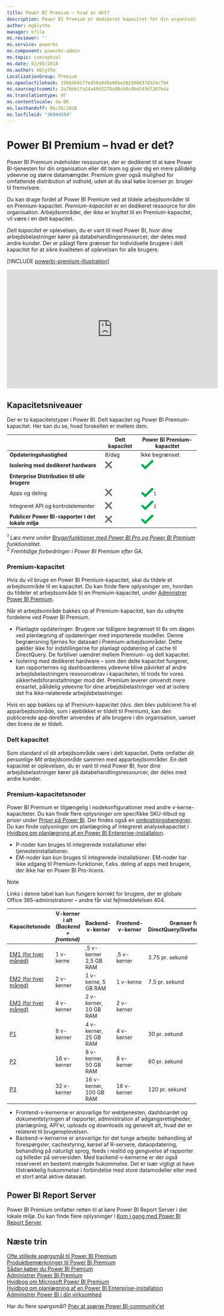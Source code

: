 ```yaml
---
title: Power BI Premium – hvad er det?
description: Power BI Premium er dedikeret kapacitet for din organisation eller dit team og giver dig mere pålidelig ydeevne og større datamængder, uden at du skal købe licenser pr. bruger.
author: mgblythe
manager: kfile
ms.reviewer: ''
ms.service: powerbi
ms.component: powerbi-admin
ms.topic: conceptual
ms.date: 02/05/2018
ms.author: mblythe
LocalizationGroup: Premium
ms.openlocfilehash: 15b64b917fed56e9d9ab6be2023060378324c794
ms.sourcegitcommit: 2a7bbb1fa24a49d2278a90cb0c4be543d7267bda
ms.translationtype: HT
ms.contentlocale: da-DK
ms.lasthandoff: 06/26/2018
ms.locfileid: "36944554"
---
```

# <a name="power-bi-premium---what-is-it"></a>Power BI Premium – hvad er det?
Power BI Premium indeholder ressourcer, der er dedikeret til at køre Power BI-tjenesten for din organisation eller dit team og giver dig en mere pålidelig ydeevne og større datamængder. Premium giver også mulighed for omfattende distribution af indhold, uden at du skal købe licenser pr. bruger til fremvisere.

Du kan drage fordel af Power BI Premium ved at tildele arbejdsområder til en Premium-kapacitet. *Premium-kapacitet* er en dedikeret ressource for din organisation. Arbejdsområder, der ikke er knyttet til en Premium-kapacitet, vil være i en delt kapacitet.

*Delt kapacitet* er oplevelsen, du er vant til med Power BI, hvor dine arbejdsbelastninger kører på databehandlingsressourcer, der deles med andre kunder. Der er pålagt flere grænser for individuelle brugere i delt kapacitet for at sikre kvaliteten af oplevelsen for alle brugere.

[!INCLUDE [powerbi-premium-illustration](./includes/powerbi-premium-illustration.md)]

<iframe width="560" height="315" src="https://www.youtube.com/embed/lNQDkN0GXzU?rel=0&amp;showinfo=0" frameborder="0" allowfullscreen></iframe>

## <a name="capacity-tiers"></a>Kapacitetsniveauer
Der er to kapacitetstyper i Power BI. Delt kapacitet og Power BI Premium-kapacitet. Her kan du se, hvad forskellen er mellem dem.

|  | Delt kapacitet | Power BI Premium-kapacitet |
| --- | --- | --- |
| **Opdateringshastighed** |8/dag |Ikke begrænset |
| **Isolering med dedikeret hardware** |![](media/service-premium/not-available.png "Ikke tilgængelig") |![](media/service-premium/available.png "Tilgængelig") |
| **Enterprise Distribution til** ***alle brugere*** | | |
| Apps og deling |![](media/service-premium/not-available.png "Ikke tilgængelig") |![](media/service-premium/available.png "Tilgængelig")<sup>1</sup> |
| Integreret API og kontrolelementer |![](media/service-premium/not-available.png "Ikke tilgængelig") |![](media/service-premium/available.png "Tilgængelig")<sup>2</sup> |
| **Publicer Power BI-rapporter i det lokale miljø** |![](media/service-premium/not-available.png "Ikke tilgængelig") |![](media/service-premium/available.png "Tilgængelig") |

*<sup>1</sup> Læs mere under [Brugerfunktioner med Power BI Pro og Power BI Premium](service-free-vs-pro.md) funktionalitet.*  
*<sup>2</sup> Fremtidige forbedringer i Power BI Premium efter GA.*

### <a name="premium-capacity"></a>Premium-kapacitet
Hvis du vil bruge en Power BI Premium-kapacitet, skal du tildele et arbejdsområde til en kapacitet. Du kan finde flere oplysninger om, hvordan du tildeler et arbejdsområde til en Premium-kapacitet, under [Administrer Power BI Premium](service-admin-premium-manage.md).

Når et arbejdsområde bakkes op af Premium-kapacitet, kan du udnytte fordelene ved Power BI Premium.

* Planlagte opdateringer: Brugere var tidligere begrænset til 8x om dagen ved planlægning af opdateringer med importerede modeller. Denne begrænsning fjernes for datasæt i Premium-arbejdsområder. Dette gælder ikke for indstillingerne for planlagt opdatering af cache til DirectQuery. De forbliver uændret mellem Premium- og delt kapacitet.
* Isolering med dedikeret hardware – som den delte kapacitet fungerer, kan rapporternes og dashboardenes ydeevne blive påvirket af andre arbejdsbelastningers ressourcekrav i kapaciteten, til trods for vores sikkerhedsforanstaltninger mod det. Premium leverer omvendt mere ensartet, pålidelig ydeevne for dine arbejdsbelastninger ved at isolere det fra ikke-relaterede arbejdsbelastninger.

Hvis en app bakkes op af Premium-kapacitet (dvs. den blev publiceret fra et apparbejdsområde, som i øjeblikket er tildelt til Premium), kan den publicerede app derefter anvendes af alle brugere i din organisation, uanset den licens de er tildelt.

### <a name="shared-capacity"></a>Delt kapacitet
Som standard vil dit arbejdsområde være i delt kapacitet. Dette omfatter dit personlige *Mit arbejdsområde* sammen med apparbejdsområder. En delt kapacitet er oplevelsen, du er vant til med Power BI, hvor dine arbejdsbelastninger kører på databehandlingsressourcer, der deles med andre kunder.

<a name="premiumskus"/>

### <a name="premium-capacity-nodes"></a>Premium-kapacitetsnoder
Power BI Premium er tilgængelig i nodekonfigurationer med andre v-kerne-kapaciteter. Du kan finde flere oplysninger om specifikke SKU-tilbud og priser under [Priser på Power BI](https://powerbi.microsoft.com/pricing/). Der findes også en [omkostningsberegner](https://powerbi.microsoft.com/calculator/). Du kan finde oplysninger om planlægning af integreret analysekapacitet i [Hvidbog om planlægning af en Power BI Enterprise-installation](https://aka.ms/pbienterprisedeploy).

* P-noder kan bruges til integrerede installationer eller tjenesteinstallationer.
* EM-noder kan kun bruges til integrerede installationer. EM-noder har ikke adgang til Premium-funktioner, f.eks. deling af apps med brugere, der ikke har en Power BI Pro-licens.

>[!NOTE]
>Links i denne tabel kan kun fungere korrekt for brugere, der er globale Office 365-administratorer – andre får vist fejlmeddelelsen 404. 

| Kapacitetsnode | V-kerner i alt<br/>*(Backend + frontend)* | Backend-v-kerner | Frontend-v-kerner | Grænser for DirectQuery/liveforbindelser | Maks. antal sidegengivelser med størst belastning | Tilgængelighed |
| --- | --- | --- | --- | --- | --- | --- |
| [EM1 (for hver måned)](https://portal.office.com/SubscriptionDetails?OfferId=4004702D-749C-4F74-BF47-3048F1833780&adminportal=1) |1 v-kerne |,5 v-kerner 2,5 GB RAM |,5 v-kerner |3.75 pr. sekund |150-300 |Tilgængelig |
| [EM2 (for hver måned)](https://portal.office.com/SubscriptionDetails?OfferId=4004702D-749C-4F74-BF47-3048F1833780&adminportal=1) |2 v-kerner |1 v-kerne, 5 GB RAM |1 v-kerne |7.5 pr. sekund |301-600 |Tilgængelig |
| [EM3 (for hver måned)](https://portal.office.com/SubscriptionDetails?OfferId=4004702D-749C-4F74-BF47-3048F1833780&adminportal=1) |4 v-kerner |2 v-kerner, 10 GB RAM |2 v-kerner | |601-1.200 |Tilgængelig |
| [P1](https://portal.office.com/SubscriptionDetails?OfferId=b3ec5615-cc11-48de-967d-8d79f7cb0af1&adminportal=1) |8 v-kerner |4 v-kerner, 25 GB RAM |4 v-kerner |30 pr. sekund |1.201-2.400 |Tilgængelig ([månedsabonnement](https://portal.office.com/SubscriptionDetails?OfferId=E4C8EDD3-74A1-4D42-A738-C647972FBE81&adminportal=1) findes også) |
| [P2](https://portal.office.com/SubscriptionDetails?OfferId=062F2AA7-B4BC-4B0E-980F-2072102D8605&adminportal=1) |16 v-kerner |8 v-kerner, 50 GB RAM |8 v-kerner |60 pr. sekund |2.401-4.800 |Tilgængelig |
| [P3](https://portal.office.com/SubscriptionDetails?OfferId=40c7d673-375c-42a1-84ca-f993a524fed0&adminportal=1) |32 v-kerner |16 v-kerner, 100 GB RAM |16 v-kerner |120 pr. sekund |4.801-9.600 |Tilgængelig |

* Frontend-v-kernerne er ansvarlige for webtjenesten, dashboardet og dokumentstyringen af rapporter, administration af adgangsrettigheder, planlægning, API'er, uploads og downloads og generelt alt, hvad der er relateret til brugeroplevelsen.
* Backend-v-kernerne er ansvarlige for det tunge arbejde: behandling af forespørgsler, cachestyring, kørsel af R-servere, dataopdatering, behandling på naturligt sprog, feeds i realtid og gengivelse af rapporter og billeder på serversiden. Med backend-v-kernerne er der også reserveret en bestemt mængde hukommelse. Det er især vigtigt at have tilstrækkelig hukommelse i forbindelse med store datamodeller eller med et stort antal aktive datasæt.

## <a name="power-bi-report-server"></a>Power BI Report Server
Power BI Premium omfatter retten til at køre Power BI Report Server i det lokale miljø. Du kan finde flere oplysninger i [Kom i gang med Power BI Report Server](report-server/get-started.md).

## <a name="next-steps"></a>Næste trin
[Ofte stillede spørgsmål til Power BI Premium](service-premium-faq.md)  
[Produktbemærkninger til Power BI Premium](service-premium-release-notes.md)  
[Sådan køber du Power BI Premium](service-admin-premium-purchase.md)  
[Administrer Power BI Premium](service-admin-premium-manage.md)  
[Hvidbog om Microsoft Power BI Premium](https://aka.ms/pbipremiumwhitepaper)  
[Hvidbog om planlægning af en Power BI Enterprise-installation](https://aka.ms/pbienterprisedeploy)  
[Administrer Power BI i din virksomhed](service-admin-administering-power-bi-in-your-organization.md)  

Har du flere spørgsmål? [Prøv at spørge Power BI-community'et](https://community.powerbi.com/)

